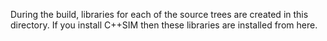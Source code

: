 During the build, libraries for each of the source trees are created in this directory. If you install C++SIM then these libraries are installed from here.
